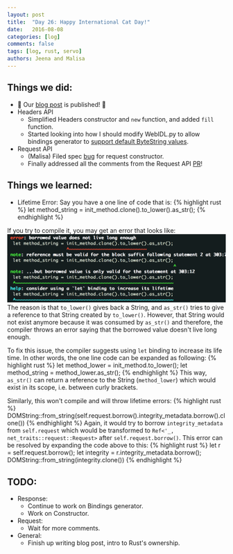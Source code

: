 ```yaml
---
layout: post
title:  "Day 26: Happy International Cat Day!"
date:   2016-08-08
categories: [log]
comments: false
tags: [log, rust, servo]
authors: Jeena and Malisa
---
```


## Things we did:
- :hatched_chick: Our [blog post](http://railsgirlssummerofcode.org/blog/2016-08-08-hello-team-jam) is published! :hatched_chick:
- Headers API
    - Simplified Headers constructor and `new` function, and added `fill` function.
    - Started looking into how I should modify WebIDL.py to allow bindings generator to [support default ByteString values](https://github.com/servo/servo/issues/12737).
- Request API
    - (Malisa) Filed spec [bug](https://github.com/whatwg/fetch/issues/358) for request constructor.
    - Finally addressed all the comments from the Request API [PR](https://github.com/servo/servo/pull/12700)!

## Things we learned:
- Lifetime Error: Say you have a one line of code that is:
{% highlight rust %}
let method_string = init_method.clone().to_lower().as_str();
{% endhighlight %}

If you try to compile it, you may get an error that looks like:
![lifetime-error](/img/blog/2016-08-08-lifetime-error.jpg)
The reason is that `to_lower()` gives back a String, and `as_str()` tries to give a reference to that String created by `to_lower()`. However, that String would not exist anymore because it was consumed by `as_str()` and therefore, the compiler throws an error saying that the borrowed value doesn't live long enough.

To fix this issue, the compiler suggests using `let` binding to increase its life time. In other words, the one line code can be expanded as following:
{% highlight rust %}
let method_lower = init_method.to_lower();
let method_string = method_lower.as_str();
{% endhighlight %}
This way, `as_str()` can return a reference to the String (`method_lower`) which would exist in its scope, i.e. between curly brackets.

Similarly, this won't compile and will throw lifetime errors:
{% highlight rust %}
DOMString::from_string(self.request.borrow().integrity_metadata.borrow().clone())
{% endhighlight %}
Again, it would try to borrow `integrity_metadata` from `self.request` which would be transformed to `Ref<'_, net_traits::request::Request>` after `self.request.borrow()`. This error can be resolved by expanding the code above to this:
{% highlight rust %}
let r = self.request.borrow();
let integrity = r.integrity_metadata.borrow();
DOMString::from_string(integrity.clone())
{% endhighlight %}

## TODO:
- Response:
    - Continue to work on Bindings generator.
    - Work on Constructor.
- Request:
    - Wait for more comments.
- General:
    - Finish up writing blog post, intro to Rust's ownership.
